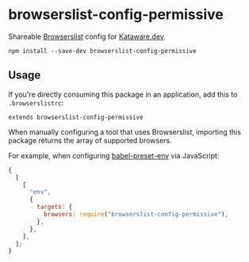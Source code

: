 # browserslist-config-permissive

Shareable [Browserslist](https://github.com/ai/browserslist) config for [Kataware.dev](https://kataware.dev).

```shell
npm install --save-dev browserslist-config-permissive
```

## Usage

If you're directly consuming this package in an application, add this to `.browserslistrc`:

```shell
extends browserslist-config-permissive
```

When manually configuring a tool that uses Browserslist, importing this package returns the array of supported browsers.

For example, when configuring [babel-preset-env](https://github.com/babel/babel/tree/master/experimental/babel-preset-env) via JavaScript:

```js
{
  [
    [
      "env",
      {
        targets: {
          browsers: require("browserslist-config-permissive"),
        },
      },
    ],
  ];
}
```
